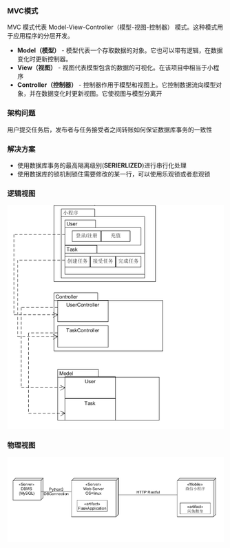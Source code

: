 ### MVC模式

MVC 模式代表 Model-View-Controller（模型-视图-控制器） 模式。这种模式用于应用程序的分层开发。

- **Model（模型）** - 模型代表一个存取数据的对象。它也可以带有逻辑，在数据变化时更新控制器。
- **View（视图）** - 视图代表模型包含的数据的可视化。在该项目中相当于小程序
- **Controller（控制器）** - 控制器作用于模型和视图上。它控制数据流向模型对象，并在数据变化时更新视图。它使视图与模型分离开 

### 架构问题

用户提交任务后，发布者与任务接受者之间转账如何保证数据库事务的一致性

### 解决方案

* 使用数据库事务的最高隔离级别(**SERIERLIZED**)进行串行化处理
* 使用数据库的锁机制锁住需要修改的某一行，可以使用乐观锁或者悲观锁

### 逻辑视图

![](https://github.com/sysu-team1/Dashboard/blob/master/images/07-04-architecture-design.PNG?raw=true)

### 物理视图

![](https://github.com/sysu-team1/Dashboard/blob/master/images/07-04-architecture-design1.PNG?raw=true)

